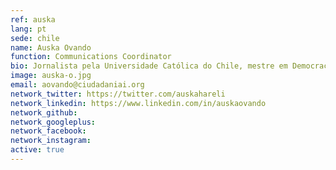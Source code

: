 ```yaml
---
ref: auska
lang: pt
sede: chile
name: Auska Ovando
function: Communications Coordinator
bio: Jornalista pela Universidade Católica do Chile, mestre em Democracia e Política Comparada pelo University College London, e mestre em Sociologia pela University of Cambridge.
image: auska-o.jpg
email: aovando@ciudadaniai.org
network_twitter: https://twitter.com/auskahareli
network_linkedin: https://www.linkedin.com/in/auskaovando
network_github:
network_googleplus:
network_facebook:
network_instagram:
active: true
---
```

